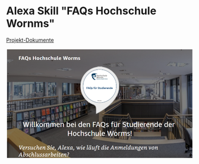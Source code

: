 # Alexa Skill "FAQs Hochschule Wornms"

[Projekt-Dokumente](https://hsworms-my.sharepoint.com/:f:/g/personal/alfred_tachi_hsworms_onmicrosoft_com/Es5xEfmOzfVKqHcvemUGUsUBr6GVkx-wzMqp6_xJwG7KaQ?e=8H8gV5)

![](images/project3.png)
